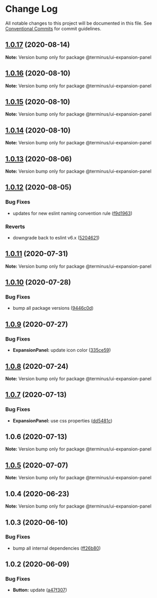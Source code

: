 # Change Log

All notable changes to this project will be documented in this file.
See [Conventional Commits](https://conventionalcommits.org) for commit guidelines.

## [1.0.17](https://github.com/GetTerminus/terminus-oss/compare/@terminus/ui-expansion-panel@1.0.16...@terminus/ui-expansion-panel@1.0.17) (2020-08-14)

**Note:** Version bump only for package @terminus/ui-expansion-panel





## [1.0.16](https://github.com/GetTerminus/terminus-oss/compare/@terminus/ui-expansion-panel@1.0.15...@terminus/ui-expansion-panel@1.0.16) (2020-08-10)

**Note:** Version bump only for package @terminus/ui-expansion-panel

## [1.0.15](https://github.com/GetTerminus/terminus-oss/compare/@terminus/ui-expansion-panel@1.0.14...@terminus/ui-expansion-panel@1.0.15) (2020-08-10)

**Note:** Version bump only for package @terminus/ui-expansion-panel

## [1.0.14](https://github.com/GetTerminus/terminus-oss/compare/@terminus/ui-expansion-panel@1.0.13...@terminus/ui-expansion-panel@1.0.14) (2020-08-10)

**Note:** Version bump only for package @terminus/ui-expansion-panel

## [1.0.13](https://github.com/GetTerminus/terminus-oss/compare/@terminus/ui-expansion-panel@1.0.12...@terminus/ui-expansion-panel@1.0.13) (2020-08-06)

**Note:** Version bump only for package @terminus/ui-expansion-panel

## [1.0.12](https://github.com/GetTerminus/terminus-oss/compare/@terminus/ui-expansion-panel@1.0.11...@terminus/ui-expansion-panel@1.0.12) (2020-08-05)

### Bug Fixes

* updates for new eslint naming convention rule ([f9d1963](https://github.com/GetTerminus/terminus-oss/commit/f9d1963184a2e483274b629e6bb6504e21baa743))

### Reverts

* downgrade back to eslint v6.x ([5204621](https://github.com/GetTerminus/terminus-oss/commit/5204621a0c0aef6d7892222f190f07a620497d73))

## [1.0.11](https://github.com/GetTerminus/terminus-oss/compare/@terminus/ui-expansion-panel@1.0.10...@terminus/ui-expansion-panel@1.0.11) (2020-07-31)

**Note:** Version bump only for package @terminus/ui-expansion-panel

## [1.0.10](https://github.com/GetTerminus/terminus-oss/compare/@terminus/ui-expansion-panel@1.0.9...@terminus/ui-expansion-panel@1.0.10) (2020-07-28)

### Bug Fixes

* bump all package versions ([9446c0d](https://github.com/GetTerminus/terminus-oss/commit/9446c0d5cde3bd693cfba7cabbfd2db443a47b00))

## [1.0.9](https://github.com/GetTerminus/terminus-oss/compare/@terminus/ui-expansion-panel@1.0.8...@terminus/ui-expansion-panel@1.0.9) (2020-07-27)

### Bug Fixes

* **ExpansionPanel:** update icon color ([335ce59](https://github.com/GetTerminus/terminus-oss/commit/335ce59abcead4f0aa42ca6766d89b514583c8c1))

## [1.0.8](https://github.com/GetTerminus/terminus-oss/compare/@terminus/ui-expansion-panel@1.0.7...@terminus/ui-expansion-panel@1.0.8) (2020-07-24)

**Note:** Version bump only for package @terminus/ui-expansion-panel

## [1.0.7](https://github.com/GetTerminus/terminus-oss/compare/@terminus/ui-expansion-panel@1.0.6...@terminus/ui-expansion-panel@1.0.7) (2020-07-13)

### Bug Fixes

* **ExpansionPanel:** use css properties ([dd5481c](https://github.com/GetTerminus/terminus-oss/commit/dd5481cddb1a1d249e0a8fe8937052820af33033))

## 1.0.6 (2020-07-13)

**Note:** Version bump only for package @terminus/ui-expansion-panel

## [1.0.5](https://github.com/GetTerminus/terminus-oss/compare/@terminus/ui-expansion-panel@1.0.4...@terminus/ui-expansion-panel@1.0.5) (2020-07-07)

**Note:** Version bump only for package @terminus/ui-expansion-panel

## 1.0.4 (2020-06-23)

**Note:** Version bump only for package @terminus/ui-expansion-panel

## 1.0.3 (2020-06-10)

### Bug Fixes

* bump all internal dependencies ([ff26b80](https://github.com/GetTerminus/terminus-oss/commit/ff26b806bb599401f006996be5b567a378e68ef3))

## 1.0.2 (2020-06-09)

### Bug Fixes

* **Button:** update ([a47f307](https://github.com/GetTerminus/terminus-oss/commit/a47f30757b9216d6ee76788c117e76eacf5289e5))
